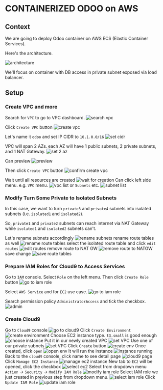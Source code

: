 # CONTAINERIZED ODOO on AWS

## Context

We are going to deploy Odoo container on AWS ECS (Elastic Container Services).

Here's the architecture.

![architecture](./static/architecture.png)

We'll focus on container with DB access in private subnet exposed via load balancer.

## Setup

### Create VPC and more

Search for `VPC` to go to VPC dashboard.
![search vpc](./static/001a-search-vpc.jpg)

Click `Create VPC` button
![create vpc](./static/001b-create-vpc.jpg)

Let's name it `odoo` and set IP CIDR to `10.1.0.0/16`
![set cidr](./static/001c-create-vpc.jpg)

VPC will span 2 AZs. each AZ will have 1 public subnets, 2 private subnets, and 1 NAT Gateway.
![set 2 az](./static/001d-create-vpc.jpg)

Can preview
![preview](./static/001e-create-vpc.jpg)

Then click `Create VPC` button
![confirm create vpc](./static/001f-create-vpc.jpg)

Wait until all resources are created
![wait for creation](./static/001g-vpc-created.jpg)
Can click left side menu. e.g. `VPC` menu.
![vpc list](./static/001h-vpc-created.jpg)
or `Subnets` etc.
![subnet list](./static/001i-subnets-created.jpg)

### Modify Turn Some Private to Isolated Subnets

In this case, we want to turn `private3` and `private4` subnets into isolated subnets (i.e. `isolated1` and `isolated2`).

So, `private1` and `private2` subnets can reach internet via NAT Gateway while `isolated1` and `isolated2` subnets can't.

Let's rename subnets accordingly
![rename subnets](./static/001j-subnets-renamed.jpg)
rename route tables as well
![rename route tables](./static/001k-route-tables-renamed.jpg)
select the isolated route table and click `edit routes`
![edit routes](./static/001l-edit-routes.jpg)
remove route to NAT GW
![remove route to NATGW](./static/001m-remove-route-to-natgw.jpg)
save change
![save route tables](./static/001n-save-change.jpg)

### Prepare IAM Roles for Cloud9 to Access Services


Go to `IAM` console. Select `Role` on the left menu. Then click `Create Role` button
![go to iam role](./static/003a-to-iam-role.jpg)

Select `AWS Service` and for `EC2` use case.
![go to iam role](./static/003b-create-for-ec2.jpg)

Search permission policy `AdministratorAccess` and tick the checkbox.
![admin](./static/003c-admin.jpg)


### Create Cloud9

Go to `Cloud9` console
![go to cloud9](./static/002a-to-cloud9.jpg)
Click `Create Environment`
![create environment](./static/002b-create-env.jpg)
Choose EC2 instance type. `t3.small` is good enough
![choose instance](./static/002c-t3-small.jpg)
Put it in our newly created VPC
![set VPC](./static/002d-use-our-vpc.jpg)
Use one of our private subnets
![set VPC](./static/002e-use-private-subnet.jpg)
Click `Create` button
![create env](./static/002f-create.jpg)
Once created, click `open`
![open env](./static/002g-created.jpg)
It will run the instance
![instance running](./static/002h-open-cloud9.jpg)
Back to the `cloud9` console, click name to see detail page
![cloud9 page](./static/002g-created.jpg)
Click `Manage EC2 Instance`
![manage ec2 instance](./static/002i-open-cloud9-detail.jpg)
New tab to `EC2` will be opened, click the checkbox
![select ec2](./static/002j-in-ec2-console.jpg)
Select from dropdown menu `Action` -> `Security` -> `Modify IAM Role`
![modify iam role](./static/002k-modify-iam-role.jpg)
Select IAM role we just created in previous step from dropdown menu.
![select iam role](./static/002l-update-iam-role.jpg)
Click `Update IAM Role`
![update iam role](./static/002m-update-iam-role.jpg)
